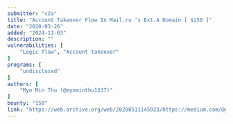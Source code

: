 ```yaml
---
submitter: "c2a"
title: "Account Takeover Flow In Mail.ru ‘s Ext.A Domain [ $150 ]"
date: "2020-03-26"
added: "2024-11-03"
description: ""
vulnerabilities: [
    "Logic flaw", "Account takeover"
]
programs: [
    "undisclosed"
]
authors: [
    "Myo Min Thu (@myominthu1337)"
]
bounty: "150"
link: "https://web.archive.org/web/20200511145923/https://medium.com/@godofdarkness.msf/account-takeover-flow-in-mail-ru-s-ext-a-domain-150-8952e8078211"
---
```




